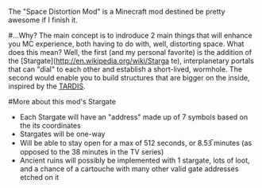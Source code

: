 The "Space Distortion Mod" is a Minecraft mod destined be pretty awesome if I finish it.

#...Why?
The main concept is to indroduce 2 main things that will enhance you MC experience, both having to do with, well, distorting space. What does this
mean? Well, the first (and my personal favorite) is the addition of the [Stargate](http://en.wikipedia.org/wiki/Starga
te), interplanetary portals that can "dial" to each other and establish a short-lived, wormhole. The second would enable you to build structures
that are bigger on the inside, inspired by the [TARDIS](http://en.wikipedia.org/wiki/TARDIS).

#More about this mod's Stargate
- Each Stargate will have an "address" made up of 7 symbols based on the its coordinates
- Stargates will be one-way
- Will be able to stay open for a max of 512 seconds, or 8.53̅ minutes (as opposed to the 38 minutes in the TV series)
- Ancient ruins will possibly be implemented with 1 stargate, lots of loot, and a chance of a cartouche with many other valid gate addresses
etched on it